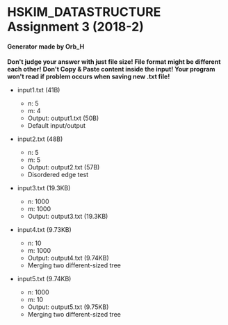 # HSKIM_DATASTRUCTURE Assignment 3 (2018-2)

#### Generator made by Orb_H

**Don't judge your answer with just file size! File format might be different each other!**
**Don't Copy & Paste content inside the input! Your program won't read if problem occurs when saving new .txt file!**

- input1.txt (41B)
  - n: 5
  - m: 4
  - Output: output1.txt (50B)
  - Default input/output

- input2.txt (48B)
  - n: 5
  - m: 5
  - Output: output2.txt (57B)
  - Disordered edge test

- input3.txt (19.3KB)
  - n: 1000
  - m: 1000
  - Output: output3.txt (19.3KB)

- input4.txt (9.73KB)
  - n: 10
  - m: 1000
  - Output: output4.txt (9.74KB)
  - Merging two different-sized tree

- input5.txt (9.74KB)
  - n: 1000
  - m: 10
  - Output: output5.txt (9.75KB)
  - Merging two different-sized tree